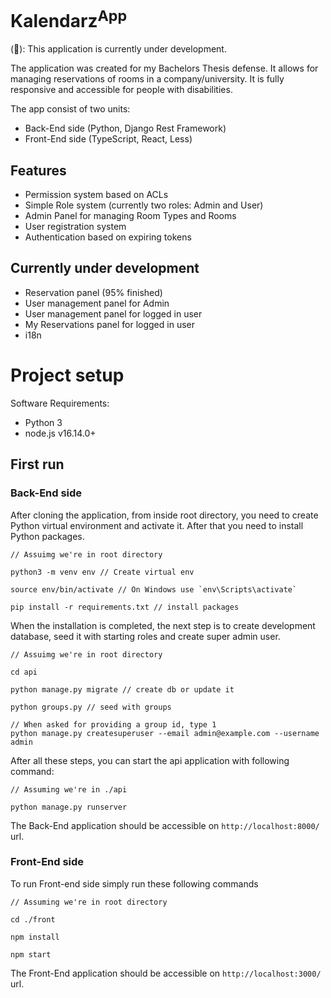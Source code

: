 
# Kalendarz<sup>App</sup>

(&#x1F534;): This application is currently under development. 

The application was created for my Bachelors Thesis defense. It allows for managing reservations of rooms in a company/university. 
It is fully responsive and accessible for people with disabilities.


The app consist of two units:
- Back-End side (Python, Django Rest Framework)
- Front-End side (TypeScript, React, Less)

## Features
- Permission system based on ACLs
- Simple Role system (currently two roles: Admin and User)
- Admin Panel for managing Room Types and Rooms
- User registration system
- Authentication based on expiring tokens

## Currently under development
- Reservation panel (95% finished)
- User management panel for Admin
- User management panel for logged in user
- My Reservations panel for logged in user
- i18n

# Project setup
Software Requirements:
- Python 3
- node.js v16.14.0+

## First run

### Back-End side
After cloning the application, from inside root directory, you need to create Python virtual environment and activate it. 
After that you need to install Python packages.
```
// Assuimg we're in root directory

python3 -m venv env // Create virtual env

source env/bin/activate // On Windows use `env\Scripts\activate`

pip install -r requirements.txt // install packages
```

When the installation is completed, the next step is to create development database, seed it with starting roles and create super admin user.

```
// Assuimg we're in root directory

cd api

python manage.py migrate // create db or update it

python groups.py // seed with groups

// When asked for providing a group id, type 1
python manage.py createsuperuser --email admin@example.com --username admin
```

After all these steps, you can start the api application with following command: 

```
// Assuming we're in ./api

python manage.py runserver
```

The Back-End application should be accessible on `http://localhost:8000/` url.

### Front-End side
To run Front-end side simply run these following commands

```
// Assuming we're in root directory

cd ./front

npm install

npm start
```

The Front-End application should be accessible on `http://localhost:3000/` url.
